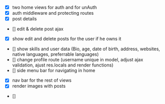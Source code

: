 - [x] two home views for auth and for unAuth
- [x] auth middleware and protecting routes
- [x] post details
- [] edit & delete post ajax
- [X] show edit and delete posts for the user if he owns it
- [] show skills and user data (Bio, age, date of birth, address, websites, native languages, preferrable languages)
- [] change profile route (username unique in model, adjust ajax validation, ajust res.locals and render functions)
- [] side menu bar for navigating in home
- [X] nav bar for the rest of views
- [X] render images with posts
- []
